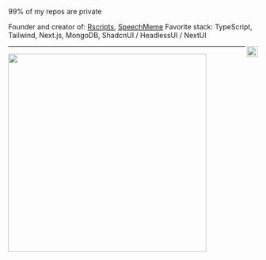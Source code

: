 99% of my repos are private

Founder and creator of: [Rscripts](https://rscripts.net/), [SpeechMeme](https://speechmeme.com/)
Favorite stack: TypeScript, Tailwind, Next.js, MongoDB, ShadcnUI / HeadlessUI / NextUI

<a style="color: blue" href="https://twitter.com/xyba1337" target="_blank" rel="nofollow"><img align="right" alt="xybas's Twitter" width="22px" src="https://cdn.jsdelivr.net/npm/simple-icons@v3/icons/twitter.svg" /></a>

---
<p>
  <img src = "https://github-readme-stats-sigma-five.vercel.app/api?username=xyba1337&show_icons=true&theme=bear" width = 400>
</p>
